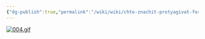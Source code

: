 ```yaml
---
{"dg-publish":true,"permalink":"/wiki/wiki/chto-znachit-protyagivat-formulu/"}
---
```


[![004.gif](https://i.postimg.cc/MHwpMB5W/004.gif)](https://postimg.cc/Kk92CRCV)